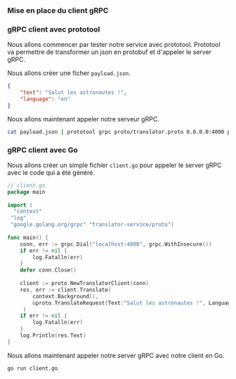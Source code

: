 ### Mise en place du client gRPC

### gRPC client avec prototool

Nous allons commencer par tester notre service avec prototool.
Prototool va permettre de transformer un json en protobuf et d'appeler le server gRPC.

Nous allons créer une ficher `payload.json`.
```json
{
    "text": "Salut les astronautes !",
    "language": "en"
}
```
Nous allons maintenant appeler notre serveur gRPC.
```bash
cat payload.json | prototool grpc proto/translator.proto 0.0.0.0:4000 proto.Translator/Translate - 
```

### gRPC client avec Go

Nous allons créer un simple fichier `client.go` pour appeler le server gRPC avec le code qui a été généré.

```go
// client.go
package main  
  
import (  
  "context"  
 "log"  
 "google.golang.org/grpc" "translator-service/proto")  
  
func main() {  
	conn, err := grpc.Dial("localhost:4000", grpc.WithInsecure())  
	if err != nil {  
		log.Fatalln(err)  
	}
	defer conn.Close()  
  
	client := proto.NewTranslatorClient(conn)  
	res, err := client.Translate(  
		context.Background(),  
		&proto.TranslateRequest{Text:"Salut les astronautes !", Language: proto.Language_en},  
	 )
	if err != nil {  
		log.Fatalln(err)  
	}
	log.Println(res.Text)
}
```
Nous allons maintenant appeler notre server gRPC avec notre client en Go.
```bash
go run client.go
```
